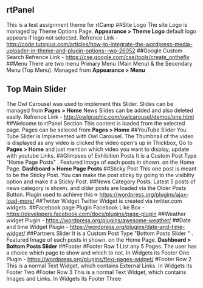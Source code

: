 ## rtPanel
This is a test assignment theme for rtCamp
##Site Logo
The site Logo is managed by Theme Options Page. **Appearance > Theme Logo** default logo appears if logo not selected.
Refrence Link - http://code.tutsplus.com/articles/how-to-integrate-the-wordpress-media-uploader-in-theme-and-plugin-options--wp-26052
##Google Custom Search
Refrence Link - https://cse.google.com/cse/tools/create_onthefly
##Menu
There are two menu Primary Menu (Main Menu) & the Secondary Menu (Top Menu).
Managed from **Appearance > Menu** 
## Top Main Slider
The Owl Carousel was used to implement this Slider. Slides can be managed from **Pages > Home** News Slides can be added and also deleted easily. Refrence Link - http://owlgraphic.com/owlcarousel/demos/one.html
##Welcome to rtPanel Section
This content is loaded from the selected page. Pages can be seleced from **Pages > Home**
##YouTube Slider
You Tube Slider is Implemented with Owl Carousel. The Thumbnail of the video is displayed as any video is clicked the video open's up in Thickbox, Go to **Pages > Home** and just mention which video you want to display, update with youtube Links.
##Glimpses of Exhibition Posts
It is a Custom Post Type "Home Page Posts" . Featured Image of each posts in shown. on the Home Page. **Dashboard > Home Page Posts**
##Sticky Post
This one post is meant to be the Sticky Post. You can make the post sticky by going to the visiblity option and make it a Sticky Post.
##News Category Posts.
Latest 5 posts of news category is shown. and older posts are loaded via the Older Posts Button. 
Plugin used to achieve this-> https://wordpress.org/plugins/ajax-load-more/
##Twitter Widget
Twitter Widget is created via twitter.com widgets.
##Facebook page Plugin
Facebook Like Box - https://developers.facebook.com/docs/plugins/page-plugin
##Weather widget
Plugin - https://wordpress.org/plugins/awesome-weather/
##Date and time Widget
Plugin - https://wordpress.org/plugins/date-and-time-widget/
##Partners Slider
It is a Custom Post Type "Bottom Posts Slider " . Featured Image of each posts in shown. on the Home Page. **Dashboard > Bottom Posts Slider**
##Footer
#Footer Row 1
List any  5 Pages.  The user has a choice which page to show and which to not. In Widgets its Footer One
Plugin - https://wordpress.org/plugins/flexi-pages-widget/
#Footer Row 2
This is a normal Text Widget, which contains External Links. In Widgets its Footer Two
#Footer Row 3
This is a normal Text Widget, which contains Images and  Links. In Widgets its Footer Three



